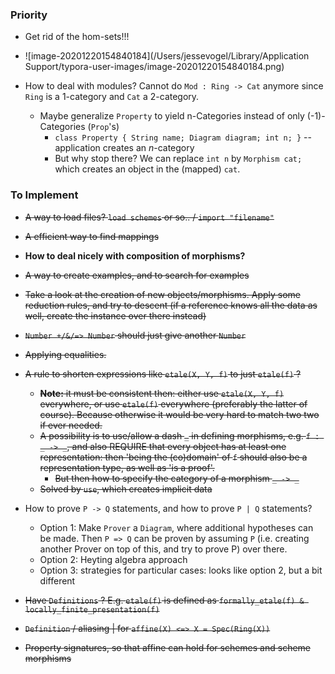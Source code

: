 ### Priority

- Get rid of the hom-sets!!!
- ![image-20201220154840184](/Users/jessevogel/Library/Application Support/typora-user-images/image-20201220154840184.png)







- How to deal with modules? Cannot do `Mod : Ring -> Cat` anymore since `Ring` is a 1-category and `Cat` a 2-category.
  - Maybe generalize `Property` to yield n-Categories instead of only (-1)-Categories (`Prop`'s)
    - `class Property { String name; Diagram diagram; int n; }` -- application creates an $n$-category
    - But why stop there? We can replace `int n` by `Morphism cat;` which creates an object in the (mapped) `cat`.



### To Implement

- ~~A way to load files? `load schemes` or so.. / `import "filename"`~~
- ~~A efficient way to find mappings~~
- **How to deal nicely with composition of morphisms?**
- ~~A way to create examples, and to search for examples~~
- ~~Take a look at the creation of new objects/morphisms. Apply some reduction rules, and try to descent (if a reference knows all the data as well, create the instance over there instead)~~

- ~~`Number +/&/=> Number` should just give another `Number`~~

- ~~Applying equalities.~~

- ~~A rule to shorten expressions like `etale(X, Y, f)` to just `etale(f)` ?~~
  - ~~**Note:** it must be consistent then: either use `etale(X, Y, f)` everywhere, or use `etale(f)` everywhere (preferably the latter of course). Because otherwise it would be very hard to match two two if ever needed.~~
  - ~~A possibility is to use/allow a dash `_` in defining morphisms, e.g. `f : _ -> _​`, and also REQUIRE that every object has at least one representation: then 'being the (co)domain' of `f` should also be a representation type, as well as 'is a proof'.~~
    - ~~But then how to specify the category of a morphism `_ -> _`~~
  - ~~Solved by `use`, which creates implicit data~~



- How to prove `P -> Q` statements, and how to prove `P | Q` statements?
  - Option 1: Make `Prover` a `Diagram`, where additional hypotheses can be made. Then `P => Q` can be proven by assuming `P` (i.e. creating another Prover on top of this, and try to prove P) over there.
  - Option 2: Heyting algebra approach
  - Option 3: strategies for particular cases: looks like option 2, but a bit different



- ~~Have `Definitions` ? E.g. `etale(f)` is defined as `formally_etale(f) & locally_finite_presentation(f)`~~

- ~~`Definition` / aliasing | for `affine(X) <=> X = Spec(Ring(X))`~~
- ~~Property signatures, so that affine can hold for schemes and scheme morphisms~~

